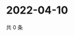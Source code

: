 # 2022-04-10

共 0 条

<!-- BEGIN WEIBO -->
<!-- 最后更新时间 Sun Apr 10 2022 21:21:02 GMT+0800 (China Standard Time) -->

<!-- END WEIBO -->
